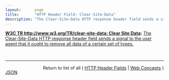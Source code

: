 ```yaml
---
layout:      page
title:       "HTTP Header Field: Clear-Site-Data"
description: "The Clear-Site-Data HTTP response header field sends a signal to the user agent that it ought to remove all data of a certain set of types."
---
```


**[W3C TR http://www.w3.org/TR/clear-site-data: Clear Site Data](/specs/W3C/TR/clear-site-data "This document defines an imperative mechanism which allows web developers to instruct a user agent to clear a user's locally stored data related to a host and its subdomains."):** [The Clear-Site-Data HTTP response header field sends a signal to the user agent that it ought to remove all data of a certain set of types.](http://www.w3.org/TR/clear-site-data/#header "Read documentation for HTTP Header Field &#34;Clear-Site-Data&#34;")

<br/>
<hr/>

<p style="float : left"><a href="Clear-Site-Data.json" title="JSON representing this particular Web Concept">JSON</a></p>
<p style="text-align: right">Return to list of all ( <a href="../http-headers">HTTP Header Fields</a> | <a href="../">Web Concepts</a> )</p>
